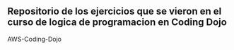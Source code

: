 ## Repositorio de los ejercicios que se vieron en el curso de logica de programacion en Coding Dojo
AWS-Coding-Dojo
